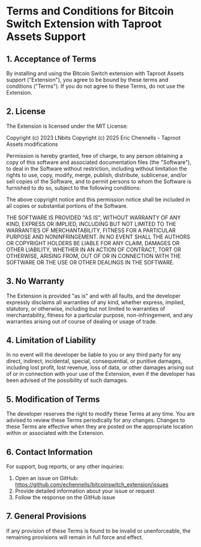 # Terms and Conditions for Bitcoin Switch Extension with Taproot Assets Support

## 1. Acceptance of Terms

By installing and using the Bitcoin Switch extension with Taproot Assets support ("Extension"), you agree to be bound by these terms and conditions ("Terms"). If you do not agree to these Terms, do not use the Extension.

## 2. License

The Extension is licensed under the MIT License:

Copyright (c) 2023 LNbits
Copyright (c) 2025 Eric Chennells - Taproot Assets modifications

Permission is hereby granted, free of charge, to any person obtaining a copy of this software and associated documentation files (the "Software"), to deal in the Software without restriction, including without limitation the rights to use, copy, modify, merge, publish, distribute, sublicense, and/or sell copies of the Software, and to permit persons to whom the Software is furnished to do so, subject to the following conditions:

The above copyright notice and this permission notice shall be included in all copies or substantial portions of the Software.

THE SOFTWARE IS PROVIDED "AS IS", WITHOUT WARRANTY OF ANY KIND, EXPRESS OR IMPLIED, INCLUDING BUT NOT LIMITED TO THE WARRANTIES OF MERCHANTABILITY, FITNESS FOR A PARTICULAR PURPOSE AND NONINFRINGEMENT. IN NO EVENT SHALL THE AUTHORS OR COPYRIGHT HOLDERS BE LIABLE FOR ANY CLAIM, DAMAGES OR OTHER LIABILITY, WHETHER IN AN ACTION OF CONTRACT, TORT OR OTHERWISE, ARISING FROM, OUT OF OR IN CONNECTION WITH THE SOFTWARE OR THE USE OR OTHER DEALINGS IN THE SOFTWARE.

## 3. No Warranty

The Extension is provided "as is" and with all faults, and the developer expressly disclaims all warranties of any kind, whether express, implied, statutory, or otherwise, including but not limited to warranties of merchantability, fitness for a particular purpose, non-infringement, and any warranties arising out of course of dealing or usage of trade.

## 4. Limitation of Liability

In no event will the developer be liable to you or any third party for any direct, indirect, incidental, special, consequential, or punitive damages, including lost profit, lost revenue, loss of data, or other damages arising out of or in connection with your use of the Extension, even if the developer has been advised of the possibility of such damages.

## 5. Modification of Terms

The developer reserves the right to modify these Terms at any time. You are advised to review these Terms periodically for any changes. Changes to these Terms are effective when they are posted on the appropriate location within or associated with the Extension.

## 6. Contact Information

For support, bug reports, or any other inquiries:
1. Open an issue on GitHub: https://github.com/echennells/bitcoinswitch_extension/issues
2. Provide detailed information about your issue or request
3. Follow the response on the GitHub issue

## 7. General Provisions

If any provision of these Terms is found to be invalid or unenforceable, the remaining provisions will remain in full force and effect.